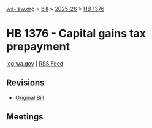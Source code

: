 [wa-law.org](/) > [bill](/bill/) > [2025-26](/bill/2025-26/) > [HB 1376](/bill/2025-26/hb/1376/)

# HB 1376 - Capital gains tax prepayment
[leg.wa.gov](https://app.leg.wa.gov/billsummary?BillNumber=1376&Year=2025&Initiative=false) | [RSS Feed](./rss.xml)

## Revisions
* [Original Bill](1/)

## Meetings